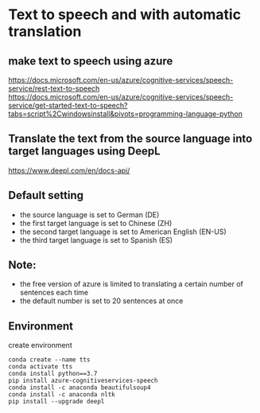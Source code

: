 # Text to speech and with automatic translation
 
## make text to speech using azure
https://docs.microsoft.com/en-us/azure/cognitive-services/speech-service/rest-text-to-speech        
https://docs.microsoft.com/en-us/azure/cognitive-services/speech-service/get-started-text-to-speech?tabs=script%2Cwindowsinstall&pivots=programming-language-python

## Translate the text from the source language into target languages using DeepL
https://www.deepl.com/en/docs-api/ 

## Default setting
- the source language is set to German (DE)
- the first target language is set to Chinese (ZH)
- the second target language is set to American English (EN-US)
- the third target language is set to Spanish (ES)

## Note:
- the free version of azure is limited to translating a certain number of sentences each time
- the default number is set to 20 sentences at once

## Environment
create environment
```
conda create --name tts
conda activate tts
conda install python==3.7
pip install azure-cognitiveservices-speech
conda install -c anaconda beautifulsoup4
conda install -c anaconda nltk
pip install --upgrade deepl
```
